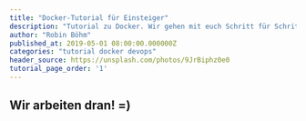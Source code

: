 ```yaml
---
title: "Docker-Tutorial für Einsteiger"
description: "Tutorial zu Docker. Wir gehen mit euch Schritt für Schritt die Konzepte des Frameworks anhand eines Beispiels durch."
author: "Robin Böhm"
published_at: 2019-05-01 08:00:00.000000Z
categories: "tutorial docker devops"
header_source: https://unsplash.com/photos/9JrBiphz0e0
tutorial_page_order: '1'
---
```


## Wir arbeiten dran! =)
